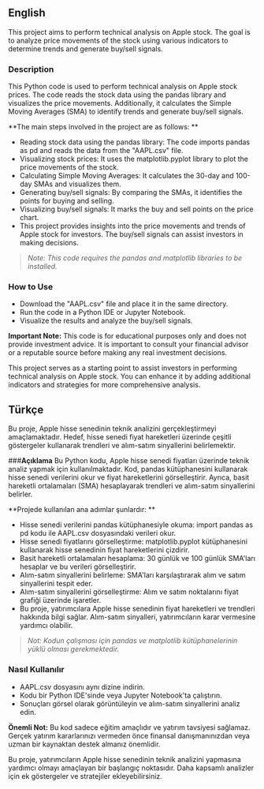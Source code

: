 ## English
This project aims to perform technical analysis on Apple stock. The goal is to analyze price movements of the stock using various indicators to determine trends and generate buy/sell signals.

### **Description**
This Python code is used to perform technical analysis on Apple stock prices. The code reads the stock data using the pandas library and visualizes the price movements. Additionally, it calculates the Simple Moving Averages (SMA) to identify trends and generate buy/sell signals.

**The main steps involved in the project are as follows:
**
- Reading stock data using the pandas library: The code imports pandas as pd and reads the data from the "AAPL.csv" file.
- Visualizing stock prices: It uses the matplotlib.pyplot library to plot the price movements of the stock.
- Calculating Simple Moving Averages: It calculates the 30-day and 100-day SMAs and visualizes them.
- Generating buy/sell signals: By comparing the SMAs, it identifies the points for buying and selling.
- Visualizing buy/sell signals: It marks the buy and sell points on the price chart.
- This project provides insights into the price movements and trends of Apple stock for investors. The buy/sell signals can assist investors in making decisions.

> *Note: This code requires the pandas and matplotlib libraries to be installed.*

### **How to Use**
- Download the "AAPL.csv" file and place it in the same directory.
- Run the code in a Python IDE or Jupyter Notebook.
- Visualize the results and analyze the buy/sell signals.

**Important Note:** This code is for educational purposes only and does not provide investment advice. It is important to consult your financial advisor or a reputable source before making any real investment decisions.

This project serves as a starting point to assist investors in performing technical analysis on Apple stock. You can enhance it by adding additional indicators and strategies for more comprehensive analysis.


## Türkçe
Bu proje, Apple hisse senedinin teknik analizini gerçekleştirmeyi amaçlamaktadır. Hedef, hisse senedi fiyat hareketleri üzerinde çeşitli göstergeler kullanarak trendleri ve alım-satım sinyallerini belirlemektir.

###**Açıklama**
Bu Python kodu, Apple hisse senedi fiyatları üzerinde teknik analiz yapmak için kullanılmaktadır. Kod, pandas kütüphanesini kullanarak hisse senedi verilerini okur ve fiyat hareketlerini görselleştirir. Ayrıca, basit hareketli ortalamaları (SMA) hesaplayarak trendleri ve alım-satım sinyallerini belirler.

**Projede kullanılan ana adımlar şunlardır:
**
- Hisse senedi verilerini pandas kütüphanesiyle okuma: import pandas as pd kodu ile AAPL.csv dosyasındaki verileri okur.
- Hisse senedi fiyatlarını görselleştirme: matplotlib.pyplot kütüphanesini kullanarak hisse senedinin fiyat hareketlerini çizdirir.
- Basit hareketli ortalamaları hesaplama: 30 günlük ve 100 günlük SMA'ları hesaplar ve bu verileri görselleştirir.
- Alım-satım sinyallerini belirleme: SMA'ları karşılaştırarak alım ve satım sinyallerini tespit eder.
- Alım-satım sinyallerini görselleştirme: Alım ve satım noktalarını fiyat grafiği üzerinde işaretler.
- Bu proje, yatırımcılara Apple hisse senedinin fiyat hareketleri ve trendleri hakkında bilgi sağlar. Alım-satım sinyalleri, yatırımcıların karar vermesine yardımcı olabilir.

> *Not: Kodun çalışması için pandas ve matplotlib kütüphanelerinin yüklü olması gerekmektedir.*

### **Nasıl Kullanılır**
- AAPL.csv dosyasını aynı dizine indirin.
- Kodu bir Python IDE'sinde veya Jupyter Notebook'ta çalıştırın.
- Sonuçları görsel olarak görüntüleyin ve alım-satım sinyallerini analiz edin.

**Önemli Not:** Bu kod sadece eğitim amaçlıdır ve yatırım tavsiyesi sağlamaz. Gerçek yatırım kararlarınızı vermeden önce finansal danışmanınızdan veya uzman bir kaynaktan destek almanız önemlidir.

Bu proje, yatırımcıların Apple hisse senedinin teknik analizini yapmasına yardımcı olmayı amaçlayan bir başlangıç noktasıdır. Daha kapsamlı analizler için ek göstergeler ve stratejiler ekleyebilirsiniz.
